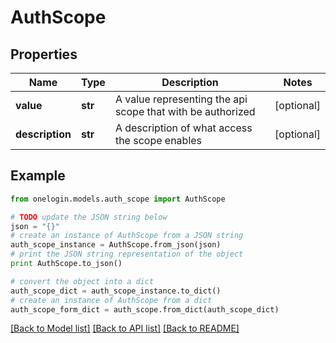 # AuthScope


## Properties
Name | Type | Description | Notes
------------ | ------------- | ------------- | -------------
**value** | **str** | A value representing the api scope that with be authorized | [optional] 
**description** | **str** | A description of what access the scope enables | [optional] 

## Example

```python
from onelogin.models.auth_scope import AuthScope

# TODO update the JSON string below
json = "{}"
# create an instance of AuthScope from a JSON string
auth_scope_instance = AuthScope.from_json(json)
# print the JSON string representation of the object
print AuthScope.to_json()

# convert the object into a dict
auth_scope_dict = auth_scope_instance.to_dict()
# create an instance of AuthScope from a dict
auth_scope_form_dict = auth_scope.from_dict(auth_scope_dict)
```
[[Back to Model list]](../README.md#documentation-for-models) [[Back to API list]](../README.md#documentation-for-api-endpoints) [[Back to README]](../README.md)


